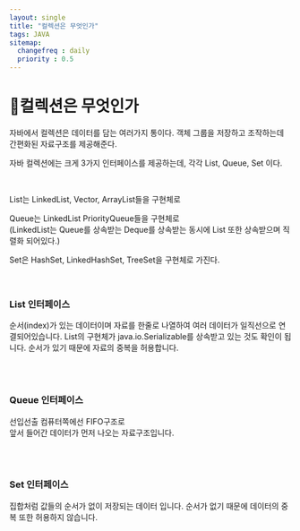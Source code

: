 ```yaml
---
layout: single
title: "컬렉션은 무엇인가"
tags: JAVA
sitemap:
  changefreq : daily
  priority : 0.5
---
```


# 📘컬렉션은 무엇인가

자바에서 컬렉션은 데이터를 담는 여러가지 통이다.
객체 그룹을 저장하고 조작하는데 간편화된 자료구조를 제공해준다.

자바 컬렉션에는 크게 3가지 인터페이스를 제공하는데, 각각 List, Queue, Set 이다.

<br>

List는  LinkedList, Vector, ArrayList들을 구현체로

Queue는 LinkedList PriorityQueue들을 구현체로  
(LinkedList는 Queue를 상속받는 Deque를 상속받는 동시에 List 또한 상속받으며 직렬화 되어있다.)

Set은 HashSet, LinkedHashSet, TreeSet을 구현체로 가진다.
<br><br><br>

### List 인터페이스
순서(index)가 있는 데이터이며
자료를 한줄로 나열하여 여러 데이터가 일직선으로 연결되어있습니다.
List의 구현체가 java.io.Serializable를 상속받고 있는 것도 확인이 됩니다.
순서가 있기 때문에 자료의 중복을 허용합니다.

<br><br>
### Queue 인터페이스
선입선출 컴퓨터쪽에선 FIFO구조로  
앞서 들어간 데이터가 먼저 나오는 자료구조입니다.

<br><br>
### Set 인터페이스
집합처럼 값들의 순서가 없이 저장되는 데이터 입니다.
순서가 없기 때문에 데이터의 중복 또한 허용하지 않습니다.






#
#
